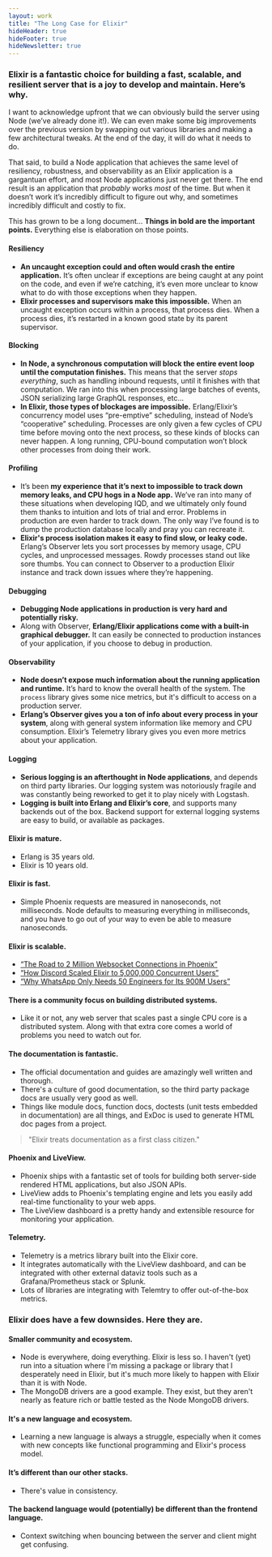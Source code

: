```yaml
---
layout: work
title: "The Long Case for Elixir"
hideHeader: true
hideFooter: true
hideNewsletter: true
---
```


<style>
ul {
    margin: 0;
}

blockquote p {
    margin: 0;
}
</style>

### Elixir is a fantastic choice for building a fast, scalable, and resilient server that is a joy to develop and maintain. Here’s why.

I want to acknowledge upfront that we can obviously build the server using Node (we’ve already done it!). We can even make some big improvements over the previous version by swapping out various libraries and making a few architectural tweaks. At the end of the day, it will do what it needs to do.

That said, to build a Node application that achieves the same level of resiliency, robustness, and observability as an Elixir application is a gargantuan effort, and most Node applications just never get there. The end result is an application that _probably_ works _most_ of the time. But when it doesn’t work it’s incredibly difficult to figure out why, and sometimes incredibly difficult and costly to fix.

This has grown to be a long document... __Things in bold are the important points.__ Everything else is elaboration on those points.

#### Resiliency
- __An uncaught exception could and often would crash the entire application.__ It’s often unclear if exceptions are being caught at any point on the code, and even if we’re catching, it’s even more unclear to know what to do with those exceptions when they happen.
- __Elixir processes and supervisors make this impossible.__ When an uncaught exception occurs within a process, that process dies. When a process dies, it’s restarted in a known good state by its parent supervisor.

#### Blocking
- __In Node, a synchronous computation will block the entire event loop until the computation finishes.__ This means that the server _stops everything_, such as handling inbound requests, until it finishes with that computation. We ran into this when processing large batches of events, JSON serializing large GraphQL responses, etc...
- __In Elixir, those types of blockages are impossible.__ Erlang/Elixir’s concurrency model uses “pre-emptive” scheduling, instead of Node’s “cooperative” scheduling. Processes are only given a few cycles of CPU time before moving onto the next process, so these kinds of blocks can never happen. A long running, CPU-bound computation won’t block other processes from doing their work.

#### Profiling
- It’s been __my experience that it’s next to impossible to track down memory leaks, and CPU hogs in a Node app.__ We’ve ran into many of these situations when developing IQD, and we ultimately only found them thanks to intuition and lots of trial and error. Problems in production are even harder to track down. The only way I’ve found is to dump the production database locally and pray you can recreate it.
- __Elixir's process isolation makes it easy to find slow, or leaky code.__ Erlang’s Observer lets you sort processes by memory usage, CPU cycles, and unprocessed messages. Rowdy processes stand out like sore thumbs. You can connect to Observer to a production Elixir instance and track down issues where they’re happening.

#### Debugging
- __Debugging Node applications in production is very hard and potentially risky.__
- Along with Observer, __Erlang/Elixir applications come with a built-in graphical debugger.__ It can easily be connected to production instances of your application, if you choose to debug in production.

#### Observability
- __Node doesn’t expose much information about the running application and runtime.__ It’s hard to know the overall health of the system. The <code class="language-javascript">process</code> library gives some nice metrics, but it's difficult to access on a production server.
- __Erlang’s Observer gives you a ton of info about every process in your system__, along with general system information like memory and CPU consumption. Elixir’s Telemetry library gives you even more metrics about your application.

#### Logging
- __Serious logging is an afterthought in Node applications__, and depends on third party libraries. Our logging system was notoriously fragile and was constantly being reworked to get it to play nicely with Logstash.
- __Logging is built into Erlang and Elixir’s core__, and supports many backends out of the box. Backend support for external logging systems are easy to build, or available as packages.

#### Elixir is mature.
- Erlang is 35 years old.
- Elixir is 10 years old.

#### Elixir is fast.
- Simple Phoenix requests are measured in nanoseconds, not milliseconds. Node defaults to measuring everything in milliseconds, and you have to go out of your way to even be able to measure nanoseconds.

#### Elixir is scalable.
- [“The Road to 2 Million Websocket Connections in Phoenix”](https://www.phoenixframework.org/blog/the-road-to-2-million-websocket-connections)
- [“How Discord Scaled Elixir to 5,000,000 Concurrent Users”](https://blog.discord.com/scaling-elixir-f9b8e1e7c29b)
- [“Why WhatsApp Only Needs 50 Engineers for Its 900M Users”](https://www.wired.com/2015/09/whatsapp-serves-900-million-users-50-engineers/)
    
#### There is a community focus on building distributed systems.
- Like it or not, any web server that scales past a single CPU core is a distributed system. Along with that extra core comes a world of problems you need to watch out for.

#### The documentation is fantastic.
- The official documentation and guides are amazingly well written and thorough.
- There's a culture of good documentation, so the third party package docs are usually very good as well.
- Things like module docs, function docs, doctests (unit tests embedded in documentation) are all things, and ExDoc is used to generate HTML doc pages from a project.
> "Elixir treats documentation as a first class citizen."

#### Phoenix and LiveView.
- Phoenix ships with a fantastic set of tools for building both server-side rendered HTML applications, but also JSON APIs.
- LiveView adds to Phoenix's templating engine and lets you easily add real-time functionality to your web apps.
- The LiveView dashboard is a pretty handy and extensible resource for monitoring your application.

#### Telemetry.
- Telemetry is a metrics library built into the Elixir core.
- It integrates automatically with the LiveView dashboard, and can be integrated with other external dataviz tools such as a Grafana/Prometheus stack or Splunk.
- Lots of libraries are integrating with Telemtry to offer out-of-the-box metrics.

### Elixir does have a few downsides. Here they are.

#### Smaller community and ecosystem.
- Node is everywhere, doing everything. Elixir is less so. I haven't (yet) run into a situation where I'm missing a package or library that I desperately need in Elixir, but it's much more likely to happen with Elixir than it is with Node.
- The MongoDB drivers are a good example. They exist, but they aren't nearly as feature rich or battle tested as the Node MongoDB drivers.

#### It's a new language and ecosystem.
- Learning a new language is always a struggle, especially when it comes with new concepts like functional programming and Elixir's process model.

#### It’s different than our other stacks.
- There's value in consistency.

#### The backend language would (potentially) be different than the frontend language.
- Context switching when bouncing between the server and client might get confusing.
